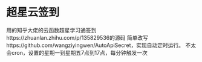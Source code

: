 # 超星云签到
用的知乎大佬的云函数超星学习通签到https://zhuanlan.zhihu.com/p/135829536的源码
简单改写https://github.com/wangziyingwen/AutoApiSecret，实现自动定时运行。
不太会cron，设置的星期一到星期五7点到17点，每分钟触发一次
